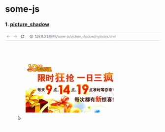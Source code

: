 # some-js

### 1. [picture_shadow](https://github.com/comeCU/some-js/tree/master/picture_shadow)

<div align="center"> <img src="https://github.com/comeCU/some-js/blob/master/picture_shadow/img/show01.gif"/> </div>